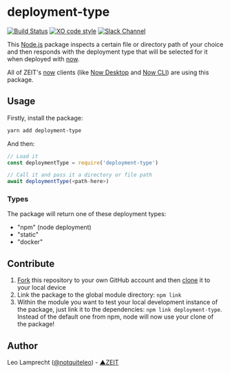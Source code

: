 # deployment-type

[![Build Status](https://travis-ci.org/zeit/deployment-type.svg?branch=master)](https://travis-ci.org/zeit/deployment-type)
[![XO code style](https://img.shields.io/badge/code_style-XO-5ed9c7.svg)](https://github.com/sindresorhus/xo)
[![Slack Channel](http://zeit-slackin.now.sh/badge.svg)](https://zeit.chat/)

This [Node.js](https://nodejs.org/en/) package inspects a certain file or directory path of your choice and then responds with the deployment type that will be selected for it when deployed with [now](https://zeit.co/now).

All of ZEIT's [now](https://zeit.co/now) clients (like [Now Desktop](https://github.com/zeit/now-desktop) and [Now CLI](https://github.com/zeit/now-cli)) are using this package.

## Usage

Firstly, install the package:

```bash
yarn add deployment-type
```

And then:

```js
// Load it
const deploymentType = require('deployment-type')

// Call it and pass it a directory or file path
await deploymentType(<path-here>)
```

### Types

The package will return one of these deployment types:

- "npm" (node deployment)
- "static"
- "docker"

## Contribute

1. [Fork](https://help.github.com/articles/fork-a-repo/) this repository to your own GitHub account and then [clone](https://help.github.com/articles/cloning-a-repository/) it to your local device
2. Link the package to the global module directory: `npm link`
3. Within the module you want to test your local development instance of the package, just link it to the dependencies: `npm link deployment-type`. Instead of the default one from npm, node will now use your clone of the package!

## Author

Leo Lamprecht ([@notquiteleo](https://twitter.com/notquiteleo)) - [▲ZEIT](https://zeit.co)
